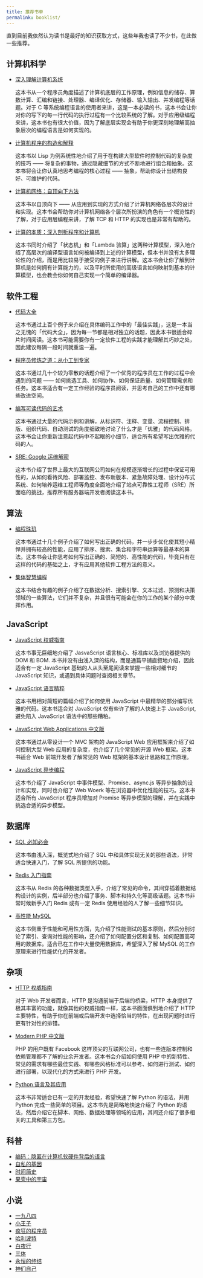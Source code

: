 ```yaml
---
title: 推荐书单
permalink: booklist/
---
```


直到目前我依然认为读书是最好的知识获取方式，这些年我也读了不少书，在此做一些推荐。

## 计算机科学

* [深入理解计算机系统](http://www.amazon.cn/gp/product/B004BJ18KM/ref=as_li_qf_sp_asin_tl?ie=UTF8&camp=536&creative=3200&creativeASIN=B004BJ18KM&linkCode=as2&tag=jysperm07-23)

    这本书从一个程序员角度描述了计算机底层的工作原理，例如信息的储存、算数计算、汇编和链接、处理器、编译优化、存储器、输入输出、并发编程等话题。对于 C 等系统编程语言的使用者来讲，这是一本必读的书，这本书会让你对你的写下的每一行代码的执行过程有一个比较系统的了解。对于应用级编程来讲，这本书也有很大价值，因为了解底层实现会有助于你更深刻地理解高抽象层次的编程语言是如何实现的。

* [计算机程序的构造和解释](http://www.amazon.cn/gp/product/B0011AP7RY/ref=as_li_tf_tl?ie=UTF8&camp=536&creative=3200&creativeASIN=B0011AP7RY&linkCode=as2&tag=jysperm07-23)

    这本书以 Lisp 为例系统性地介绍了用于在构建大型软件时控制代码的复杂度的技巧 —— 将复杂的事物，通过隐藏细节的方式不断地进行组合和抽象。这本书将会让你认真地思考编程的核心过程 —— 抽象，帮助你设计出结构良好、可维护的代码。

* [计算机网络：自顶向下方法](http://www.amazon.cn/gp/product/B00OB1AODW/ref=as_li_ss_tl?ie=UTF8&camp=536&creative=3132&creativeASIN=B00OB1AODW&linkCode=as2&tag=jysperm07-23)

    这本书以自顶向下 —— 从应用到实现的方式介绍了计算机网络各层次的设计和实现。这本书会帮助你对计算机网络各个层次所扮演的角色有一个概览性的了解，对于应用层编程来讲，了解 TCP 和 HTTP 的实现也是非常有帮助的。

* [计算的本质：深入剖析程序和计算机](http://www.amazon.cn/gp/product/B00PG0MM3C/ref=as_li_ss_tl?ie=UTF8&camp=536&creative=3132&creativeASIN=B00PG0MM3C&linkCode=as2&tag=jysperm07-23)

    这本书同时介绍了「状态机」和「Lambda 验算」这两种计算模型，深入地介绍了高层次的编译型语言如何被编译到上述的计算模型，但本书并没有太多理论性的介绍，而是用比较易于接受的例子来进行讲解。这本书会让你了解到计算机是如何拥有计算能力的，以及平时所使用的高级语言如何映射到基本的计算模型，也会教会你如何自己实现一个简单的编译器。

<!--
* [数据库系统概念](http://www.amazon.cn/gp/product/B007KYSEZC/ref=as_li_ss_tl?ie=UTF8&camp=536&creative=3132&creativeASIN=B007KYSEZC&linkCode=as2&tag=jysperm07-23)
-->

## 软件工程

* [代码大全](http://www.amazon.cn/gp/product/B0061XKRXA/ref=as_li_ss_tl?ie=UTF8&camp=536&creative=3132&creativeASIN=B0061XKRXA&linkCode=as2&tag=jysperm07-23)

    这本书通过上百个例子来介绍在具体编码工作中的「最佳实践」，这是一本当之无愧的「代码大全」，因为每一节都是相对独立的话题，因此本书很适合碎片时间阅读。这本书可能需要你有一定软件工程的实践才能理解其巧妙之处，因此建议每隔一段时间就重温一遍。

* [程序员修炼之道：从小工到专家](http://www.amazon.cn/gp/product/B004GV08CY/ref=as_li_ss_tl?ie=UTF8&camp=536&creative=3132&creativeASIN=B004GV08CY&linkCode=as2&tag=jysperm07-23)

    这本书通过几十个较为零散的话题介绍了一个优秀的程序员在工作的过程中会遇到的问题 —— 如何挑选工具、如何协作、如何保证质量、如何管理需求和任务。这本书适合有一定工作经验的程序员阅读，并思考自己的工作中还有哪些改进空间。

* [编写可读代码的艺术](http://www.amazon.cn/gp/product/B008B4DTG4/ref=as_li_tf_tl?ie=UTF8&camp=536&creative=3200&creativeASIN=B008B4DTG4&linkCode=as2&tag=jysperm07-23)

    这本书通过大量的代码示例和讲解，从标识符、注释、变量、流程控制、排版、组织代码、自动测试的角度细致地讨论了什么才是「优雅」的代码风格。这本书会让你重新注意起代码中不起眼的小细节，适合所有希望写出优雅的代码的人。

<!--
* [重构：改善既有代码的设计](http://www.amazon.cn/gp/product/B003BY6PLK/ref=as_li_tf_tl?ie=UTF8&camp=536&creative=3200&creativeASIN=B003BY6PLK&linkCode=as2&tag=jysperm07-23)
-->

* [SRE: Google 运维解密](https://www.amazon.cn/gp/product/B01M0EHQ43/ref=as_li_ss_tl?ie=UTF8&camp=536&creative=3132&creativeASIN=B01M0EHQ43&linkCode=as2&tag=jysperm07-23)

    这本书介绍了世界上最大的互联网公司如何在规模逐渐增长的过程中保证可用性的，从如何看待风险、部署监控、发布新版本、紧急故障处理、设计分布式系统、如何培养运维工程师等角度全面地介绍了站点可靠性工程师（SRE）所面临的挑战，推荐所有服务器端开发者阅读这本书。

## 算法

* [编程珠玑](http://www.amazon.cn/gp/product/B00SFZH0DC/ref=as_li_ss_tl?ie=UTF8&camp=536&creative=3132&creativeASIN=B00SFZH0DC&linkCode=as2&tag=jysperm07-23)

    这本书通过十几个例子介绍了如何写出正确的代码，并一步步优化使其短小精悍并拥有较高的性能，应用了排序、搜索、集合和字符串运算等最基本的算法。这本书会让你思考如何写出正确的、简短的、高性能的代码，毕竟只有在这样的代码的基础之上，才有应用其他软件工程方法的意义。

* [集体智慧编程](http://www.amazon.cn/gp/product/B00UI93JD8/ref=as_li_ss_tl?ie=UTF8&camp=536&creative=3132&creativeASIN=B00UI93JD8&linkCode=as2&tag=jysperm07-23)

    这本书结合有趣的例子介绍了在数据分析、搜索引擎、文本过滤、预测和决策领域的一些算法，它们并不复杂，并且很有可能会在你的工作的某个部分中发挥作用。

## JavaScript

* [JavaScript 权威指南](http://www.amazon.cn/gp/product/B007VISQ1Y/ref=as_li_ss_tl?ie=UTF8&camp=536&creative=3132&creativeASIN=B007VISQ1Y&linkCode=as2&tag=jysperm07-23)

    这本书事无巨细地介绍了 JasvaScript 语言核心、标准库以及浏览器提供的 DOM 和 BOM. 本书并没有由浅入深的结构，而是通篇平铺直叙地介绍，因此适合有一定 JavaScript 基础的人从头至尾阅读来掌握一些相对细节的 JavaScript 知识，或遇到具体问题时查阅相关章节。

* [JavaScript 语言精粹](http://www.amazon.cn/gp/product/B0097CON2S/ref=as_li_tf_tl?ie=UTF8&camp=536&creative=3200&creativeASIN=B0097CON2S&linkCode=as2&tag=jysperm07-23)

    这本书用相对简短的篇幅介绍了如何使用 JavaScript 中最精华的部分编写优雅的代码。这本书适合对 JavaScript 仅有些许了解的人快速上手 JavaScript, 避免陷入 JavaScript 语法中的那些糟粕。

* [JavaScript Web Applications 中文版](http://www.amazon.cn/gp/product/B0082226FU/ref=as_li_ss_tl?ie=UTF8&camp=536&creative=3132&creativeASIN=B0082226FU&linkCode=as2&tag=jysperm07-23)

    这本书通过从零设计一个 MVC 架构的 JavaScript Web 应用框架来介绍了如何控制大型 Web 应用的复杂度，也介绍了几个常见的开源 Web 框架。这本书适合 Web 前端开发者了解常见的 Web 框架的基本设计思路和工作原理。

* [JavaScript 异步编程](http://www.amazon.cn/gp/product/B00CYM0Z8Y/ref=as_li_ss_tl?ie=UTF8&camp=536&creative=3132&creativeASIN=B00CYM0Z8Y&linkCode=as2&tag=jysperm07-23)

    这本书介绍了 JavaScript 中事件模型、Promise、async.js 等异步抽象的设计和实现，同时也介绍了 Web Woerk 等在浏览器中优化性能的技巧。这本书适合所有 JavaScript 程序员增加对 Promise 等异步模型的理解，并在实践中挑选合适的异步模型。

## 数据库

* [SQL 必知必会](http://www.amazon.cn/gp/product/B00COG3W58/ref=as_li_ss_tl?ie=UTF8&camp=536&creative=3132&creativeASIN=B00COG3W58&linkCode=as2&tag=jysperm07-23)

    这本书由浅入深，概览式地介绍了 SQL 中和具体实现无关的那些语法，非常适合快速入门，了解 SQL 所提供的功能。

* [Redis 入门指南](http://www.amazon.cn/gp/product/B00X65PE3E/ref=as_li_ss_tl?ie=UTF8&camp=536&creative=3132&creativeASIN=B00X65PE3E&linkCode=as2&tag=jysperm07-23)

    这本书从 Redis 的各种数据类型入手，介绍了常见的命令，其间穿插着数据结构设计的实例，后半部分也介绍了事务、脚本和持久化等高级话题。这本书非常时候新手入门 Redis 或有一定 Redis 使用经验的人了解一些细节知识。

* [高性能 MySQL](http://www.amazon.cn/gp/product/B00C1W58DE/ref=as_li_ss_tl?ie=UTF8&camp=536&creative=3132&creativeASIN=B00C1W58DE&linkCode=as2&tag=jysperm07-23)

    这本书侧重于性能和可用性方面，先介绍了性能测试的基本原则，然后分别讨论了索引、查询对性能的影响，还介绍了如何配置分区和复制、如何配置高可用的数据库。适合已在工作中大量使用数据库，希望深入了解 MySQL 的工作原理来进行性能优化的开发者。

<!--
* [MongoDB 权威指南](http://www.amazon.cn/gp/product/B00HLX035Q/ref=as_li_ss_tl?ie=UTF8&camp=536&creative=3132&creativeASIN=B00HLX035Q&linkCode=as2&tag=jysperm07-23)
-->

## 杂项

* [HTTP 权威指南](https://www.amazon.cn/gp/product/B008XFDQ14/ref=as_li_ss_tl?ie=UTF8&camp=536&creative=3132&creativeASIN=B008XFDQ14&linkCode=as2&tag=jysperm07-23)

    对于 Web 开发者而言，HTTP 是沟通前端于后端的桥梁，HTTP 本身提供了极其丰富的功能，就像其他的权威指南一样，这本书面面俱到地介绍了 HTTP 主要特性，有助于你在前端或后端开发中选择恰当的特性，在出现问题时进行更有针对性的排错。

* [Modern PHP 中文版](http://www.amazon.cn/gp/product/B016MGW5G2/ref=as_li_ss_tl?ie=UTF8&camp=536&creative=3132&creativeASIN=B016MGW5G2&linkCode=as2&tag=jysperm07-23)

    PHP 的用户既有 Facebook 这样顶尖的互联网公司，也有一些连版本控制和依赖管理都不了解的业余开发者。这本书会介绍如何使用 PHP 中的新特性、常见的需求有哪些最佳实践、有哪些风格标准可以参考、如何进行测试、如何进行部署，以现代化的方式来进行 PHP 开发。

* [Python 语言及其应用](https://www.amazon.cn/gp/product/B018EOG4PI/ref=as_li_ss_tl?ie=UTF8&camp=536&creative=3132&creativeASIN=B018EOG4PI&linkCode=as2&tag=jysperm07-23)

    这本书非常适合已有一定的开发经验，希望快速了解 Python 的语法，并用 Python 完成一些简单的项目。这本书先是简略地快速介绍了 Python 的语法，然后介绍它在脚本、网络、数据处理等领域的应用，其间还介绍了很多相关的工具和第三方包。  

## 科普

* [编码：隐匿在计算机软硬件背后的语言](http://www.amazon.cn/gp/product/B009RSXIB4/ref=as_li_tf_tl?ie=UTF8&camp=536&creative=3200&creativeASIN=B009RSXIB4&linkCode=as2&tag=jysperm07-23)
* [自私的基因](http://www.amazon.cn/gp/product/B008MIGAI8/ref=as_li_ss_tl?ie=UTF8&camp=536&creative=3132&creativeASIN=B008MIGAI8&linkCode=as2&tag=jysperm07-23)
* [时间简史](http://www.amazon.cn/gp/product/B00116OR88/ref=as_li_tf_tl?ie=UTF8&camp=536&creative=3200&creativeASIN=B00116OR88&linkCode=as2&tag=jysperm07-23)
* [果壳中的宇宙](http://www.amazon.cn/gp/product/B00116OSKK/ref=as_li_tf_tl?ie=UTF8&camp=536&creative=3200&creativeASIN=B00116OSKK&linkCode=as2&tag=jysperm07-23)

## 小说

* [一九八四](http://www.amazon.cn/gp/product/B0099MU5JQ/ref=as_li_ss_tl?ie=UTF8&camp=536&creative=3132&creativeASIN=B0099MU5JQ&linkCode=as2&tag=jysperm07-23)
* [小王子](http://www.amazon.cn/gp/product/B00ANFMU8W/ref=as_li_tf_tl?ie=UTF8&camp=536&creative=3200&creativeASIN=B00ANFMU8W&linkCode=as2&tag=jysperm07-23)
* [疯狂的程序员](http://www.amazon.cn/gp/product/B008QM2476/ref=as_li_tf_tl?ie=UTF8&camp=536&creative=3200&creativeASIN=B008QM2476&linkCode=as2&tag=jysperm07-23)
* [哈利波特](http://www.amazon.cn/gp/product/B00C4R4J5O/ref=as_li_tf_tl?ie=UTF8&camp=536&creative=3200&creativeASIN=B00C4R4J5O&linkCode=as2&tag=jysperm07-23)
* [白夜行](https://www.amazon.cn/gp/product/B00BXX5DDM/ref=as_li_ss_tl?ie=UTF8&camp=536&creative=3132&creativeASIN=B00BXX5DDM&linkCode=as2&tag=jysperm07-23)
* [三体](https://www.amazon.cn/gp/product/B00S4OK1ZS/ref=as_li_ss_tl?ie=UTF8&camp=536&creative=3132&creativeASIN=B00S4OK1ZS&linkCode=as2&tag=jysperm07-23)
* [永恒的终结](https://www.amazon.cn/gp/product/B00MVRK2FS/ref=as_li_ss_tl?ie=UTF8&camp=536&creative=3132&creativeASIN=B00MVRK2FS&linkCode=as2&tag=jysperm07-23)
* [神们自己](https://www.amazon.cn/gp/product/B00RRCUBN0/ref=as_li_ss_tl?ie=UTF8&camp=536&creative=3132&creativeASIN=B00RRCUBN0&linkCode=as2&tag=jysperm07-23)

<!--
* [三重门](http://www.amazon.cn/gp/product/B0011C5FC4/ref=as_li_tf_tl?ie=UTF8&camp=536&creative=3200&creativeASIN=B0011C5FC4&linkCode=as2&tag=jysperm07-23)
-->
